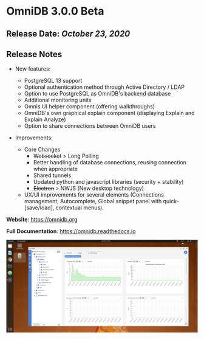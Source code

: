 # OmniDB 3.0.0 Beta

## Release Date: *October 23, 2020*

## Release Notes

- New features:
  - PostgreSQL 13 support
  - Optional authentication method through Active Directory / LDAP
  - Option to use PostgreSQL as OmniDB's backend database
  - Additional monitoring units
  - Omnis UI helper component (offering walkthroughs)
  - OmniDB's own graphical explain component (displaying Explain and Explain Analyze)
  - Option to share connections between OmniDB users

- Improvements:
  - Core Changes
    - ~~Websocket~~ > Long Polling
    - Better handling of database connections, reusing connection when appropriate
    - Shared tunnels
    - Updated python and javascript libraries (security + stability)
    - ~~Electron~~ > NWJS (New desktop technology)
  - UX/UI improvements for several elements (Connections management, Autocomplete, Global snippet panel with quick-[save/load], contextual menus).


**Website**: https://omnidb.org

**Full Documentation**: https://omnidb.readthedocs.io

![](https://raw.githubusercontent.com/OmniDB/doc/master/img/omnidb_3/dashboard.png)
